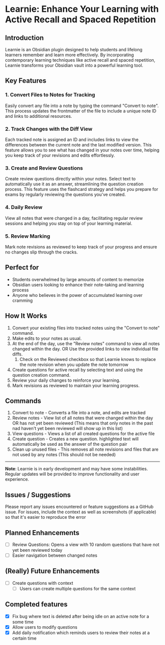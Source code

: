 # Learnie: Enhance Your Learning with Active Recall and Spaced Repetition

## Introduction

Learnie is an Obsidian plugin designed to help students and lifelong learners remember and learn more effectively. By incorporating contemporary learning techniques like active recall and spaced repetition, Learnie transforms your Obsidian vault into a powerful learning tool.

## Key Features

### 1. Convert Files to Notes for Tracking

Easily convert any file into a note by typing the command "Convert to note". This process updates the frontmatter of the file to include a unique note ID and links to additional resources.

### 2. Track Changes with the Diff View

Each tracked note is assigned an ID and includes links to view the differences between the current note and the last modified version. This feature allows you to see what has changed in your notes over time, helping you keep track of your revisions and edits effortlessly.

### 3. Create and Review Questions

Create review questions directly within your notes. Select text to automatically use it as an answer, streamlining the question creation process. This feature uses the flashcard strategy and helps you prepare for exams by regularly reviewing the questions you've created.

### 4. Daily Review

View all notes that were changed in a day, facilitating regular review sessions and helping you stay on top of your learning material.

### 5. Review Marking

Mark note revisions as reviewed to keep track of your progress and ensure no changes slip through the cracks.

## Perfect for

- Students overwhelmed by large amounts of content to memorize
- Obsidian users looking to enhance their note-taking and learning process
- Anyone who believes in the power of accumulated learning over cramming

## How It Works

1. Convert your existing files into tracked notes using the "Convert to note" command.
2. Make edits to your notes as usual.
3. At the end of the day, use the "Review notes" command to view all notes changed within the day. OR Use the provided links to view individual file diffs.
    1. Check on the Reviewed checkbox so that Learnie knows to replace the note revision when you update the note tomorrow
4. Create questions for active recall by selecting text and using the question creation command.
5. Review your daily changes to reinforce your learning.
6. Mark revisions as reviewed to maintain your learning progress.

## Commands
1. Convert to note - Converts a file into a note, and edits are tracked
2. Review notes - View list of all notes that were changed within the day OR has not yet been reviewed (This means that only notes in the past nad haven't yet been reviewed will show up in this list)
3. View questions - Views a list of all created questions for the active file
4. Create question - Creates a new question. highlighted text will automatically be used as the answer of the question pair
5. Clean up unused files - This removes all note revisions and files that are not used by any notes (This should not be needed)

---

**Note**: Learnie is in early development and may have some instabilities. Regular updates will be provided to improve functionality and user experience.

## Issues / Suggestions

Please report any issues encountered or feature suggestions as a GitHub issue. For issues, include the context as well as screenshots (if applicable) so that it's easier to reproduce the error 

## Planned Enhancements
- [ ] Review Questions: Opens a view with 10 random questions that have not yet been reviewed today
- [ ] Easier navigation between changed notes

## (Really) Future Enhancements
- [ ] Create questions with context
	- [ ] Users can create multiple questions for the same context

## Completed features
- [x] Fix bug where text is deleted after being idle on an active note for a some time
- [x] Allow users to modify questions
- [x] Add daily notification which reminds users to review their notes at a certain time

